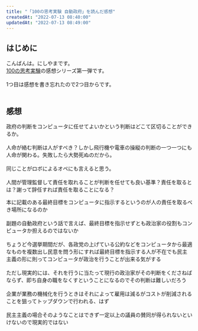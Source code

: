 ```yaml
---
title: "「100の思考実験 自動政府」を読んだ感想"
createdAt: "2022-07-13 08:40:00"
updatedAt: "2022-07-13 08:49:00"
---
```


## はじめに

こんばんは。にしやまです。<br>
[100の思考実験](https://www.amazon.co.jp/dp/B07JF5VS2L)の感想シリーズ第一弾です。<br></br>
1つ目は感想を書き忘れたので2つ目からです。<br></br>

## 感想

政府の判断をコンピュータに任せてよいかという判断はどこて区切ることができるか。<br></br>
人命が絡む判断は人がすぺき？しかし飛行機や電車の操縦の判断の一つ一つにも人命が関わる。失敗したら大勢死ぬのだから。<br></br>
同じことがロボによるオペにも言えると思う。<br></br>
人間が管理監督して責任を取れることが判断を任せても良い基準？責任を取るとは？謝って辞任すれば責任を取ることになる？

本に記載のある最終目標をコンピュータに指示するというのが人の責任を取るべき場所になるのか<br></br>
副題の自動政府という話で言えば、最終目標を指示せずとも政治家の役割もコンピュータか担えるのではないか<br></br>
ちょうど今選挙期間だが、各政党の上げている公約などをコンピュータから最適なものを複数出し民意を問う形にすれば最終目標を指示する人が不在でも民主主義の形に則ってコンピュータが政治を行うことが出来る気がする<br></br>
ただし現実的には、それを行うに当たって現行の政治家がその判断をくださねばならず、即ち自身の職をなくすということになるのでその判断は難しいだろう<br></br>
企業が業務の機械化を行うときはそれによって雇用は減るがコストが削減されることを狙ってトップダウンで行われる、はず<br></br>
民主主義の場合そのようなことはできず一定以上の議員の賛同が得られないといけないので現実的ではない
